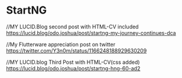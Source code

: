 # StartNG
//MY LUCID.Blog second post with HTML-CV included 
https://lucid.blog/odo.joshua/post/startng-my-journey-continues-dca

//My Flutterware appreciation post on twitter
https://twitter.com/Y3n0m/status/1166248188929630209

//MY LUCID.blog Third Post with HTML-CV(css added)
https://lucid.blog/odo.joshua/post/startng-hng-60-ad2
